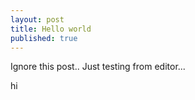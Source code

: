 ```yaml
---
layout: post
title: Hello world
published: true
---
```


Ignore this post.. Just testing from editor...

hi